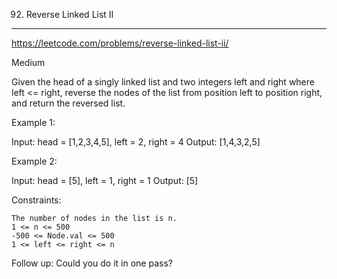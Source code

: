 92. Reverse Linked List II
------------------------------------------------------------
https://leetcode.com/problems/reverse-linked-list-ii/

Medium

Given the head of a singly linked list and two integers left and right where left <= right, reverse the nodes of the list from position left to position right, and return the reversed list.

 

Example 1:

Input: head = [1,2,3,4,5], left = 2, right = 4
Output: [1,4,3,2,5]

Example 2:

Input: head = [5], left = 1, right = 1
Output: [5]

 

Constraints:

    The number of nodes in the list is n.
    1 <= n <= 500
    -500 <= Node.val <= 500
    1 <= left <= right <= n

 
Follow up: Could you do it in one pass?
